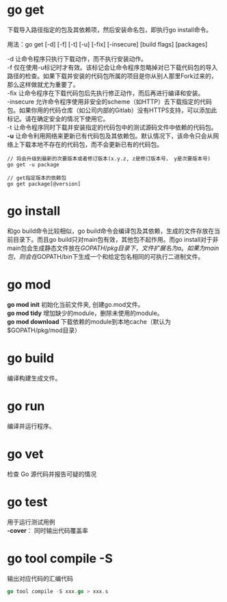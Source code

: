 # go get
下载导入路径指定的包及其依赖项，然后安装命名包，即执行go install命令。

用法：go get [-d] [-f] [-t] [-u] [-fix] [-insecure] [build flags] [packages]

-d 让命令程序只执行下载动作，而不执行安装动作。<br>
-f 仅在使用-u标记时才有效。该标记会让命令程序忽略掉对已下载代码包的导入路径的检查。如果下载并安装的代码包所属的项目是你从别人那里Fork过来的，那么这样做就尤为重要了。<br>
-fix 让命令程序在下载代码包后先执行修正动作，而后再进行编译和安装。<br>
-insecure 允许命令程序使用非安全的scheme（如HTTP）去下载指定的代码包。如果你用的代码仓库（如公司内部的Gitlab）没有HTTPS支持，可以添加此标记。请在确定安全的情况下使用它。<br>
-t 让命令程序同时下载并安装指定的代码包中的测试源码文件中依赖的代码包。<br>
**-u** 让命令利用网络来更新已有代码包及其依赖包。默认情况下，该命令只会从网络上下载本地不存在的代码包，而不会更新已有的代码包。<br>
```
// 将会升级到最新的次要版本或者修订版本(x.y.z, z是修订版本号， y是次要版本号)
go get -u package

// get指定版本的依赖包
go get package[@version]
```

# go install
和go build命令比较相似，go build命令会编译包及其依赖，生成的文件存放在当前目录下。而且go build只对main包有效，其他包不起作用。而go install对于非main包会生成静态文件放在$GOPATH/pkg目录下，文件扩展名为a。如果为main包，则会在$GOPATH/bin下生成一个和给定包名相同的可执行二进制文件。

# go mod
**go mod init** 初始化当前⽂件夹, 创建go.mod⽂件。<br>
**go mod tidy** 增加缺少的module，删除未使用的module。<br>
**go mod download** 下载依赖的module到本地cache（默认为$GOPATH/pkg/mod⽬录）

# go build
编译构建生成文件。

# go run
编译并运行程序。

# go vet
检查 Go 源代码并报告可疑的情况

# go test
用于运行测试用例<br>
**-cover**： 同时输出代码覆盖率

# go tool compile -S
输出对应代码的汇编代码
``` go
go tool compile -S xxx.go > xxx.s
```